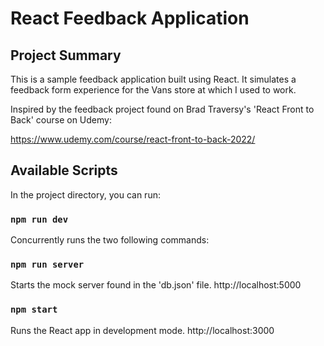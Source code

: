 # React Feedback Application

## Project Summary

This is a sample feedback application built using React. It simulates a feedback form experience for the Vans store at which I used to work.

Inspired by the feedback project found on Brad Traversy's 'React Front to Back' course on Udemy:

https://www.udemy.com/course/react-front-to-back-2022/

## Available Scripts

In the project directory, you can run:

### `npm run dev`

Concurrently runs the two following commands:

### `npm run server`

Starts the mock server found in the 'db.json' file.
http://localhost:5000

### `npm start`

Runs the React app in development mode.
http://localhost:3000


